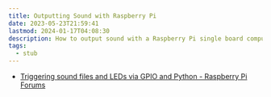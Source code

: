 ```yaml
---
title: Outputting Sound with Raspberry Pi
date: 2023-05-23T21:59:41
lastmod: 2024-01-17T04:08:30
description: How to output sound with a Raspberry Pi single board computer.
tags:
  - stub
---
```


- [Triggering sound files and LEDs via GPIO and Python - Raspberry Pi Forums](https://www.raspberrypi.org/forums/viewtopic.php?t=133789)
